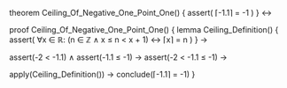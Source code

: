 theorem Ceiling_Of_Negative_One_Point_One() {
  assert(
    ⌈-1.1⌉ = -1
  )
} ↔

proof Ceiling_Of_Negative_One_Point_One() {
  lemma Ceiling_Definition() {
    assert(
      ∀x ∈ ℝ: (n ∈ ℤ ∧ x ≤ n < x + 1) ↔ ⌈x⌉ = n
    )
  } →
  
  assert(-2 < -1.1) ∧ assert(-1.1 ≤ -1) →
  assert(-2 < -1.1 ≤ -1) →
  
  apply(Ceiling_Definition()) →
  conclude(⌈-1.1⌉ = -1)
}